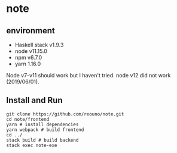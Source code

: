 # note

## environment

- Haskell stack v1.9.3
- node v11.15.0
- npm v6.7.0
- yarn 1.16.0

Node v7-v11 should work but I haven't tried. node v12 did not work (2019/06/01).

## Install and Run

```
git clone https://github.com/reouno/note.git
cd note/frontend
yarn # install dependencies
yarn webpack # build frontend
cd ../
stack build # build backend
stack exec note-exe
```
